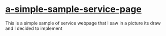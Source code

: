 <a href="https://eufraniodiogo.github.io/a-simple-sample-service-page" target="_blank">
  <h1>a-simple-sample-service-page</h1>
</a>

This is a simple sample of service webpage that I saw in a picture its draw and I decided to implement
